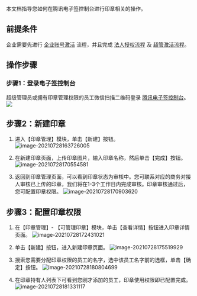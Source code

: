 本文档指导您如何在腾讯电子签控制台进行印章相关的操作。

## 前提条件

企业需要先进行 [企业账号激活](https://cloud.tencent.com/document/product/1323/58492) 流程，并且完成 [法人授权流程](https://cloud.tencent.com/document/product/1323/58494) 及 [超管激活流程](https://cloud.tencent.com/document/product/1323/58493)。

## 操作步骤

### 步骤1：登录电子签控制台

超级管理员或拥有印章管理权限的员工微信扫描二维码登录 [腾讯电子签控制台](https://ess.tencent.com/)。
![](https://main.qcloudimg.com/raw/76e8f4a498372d70edb95505262dee21.png)

## 步骤2：新建印章

1. 进入【印章管理】模块，单击【新建】按钮。
![image-20210728163726005](https://main.qcloudimg.com/raw/40b21e5ac05d73e8fc3ced92957e325d.png)

2. 在新建印章页面，上传印章图片，输入印章名称，然后单击【完成】按钮。
![image-20210728170554581](https://main.qcloudimg.com/raw/9d221f859fa2617781b8686a516a950b.png)

3. 返回到印章管理页面，可以看到印章状态为审核中。您可联系对应的商务对接人审核已上传的印章，我们将在1-3个工作日内完成审核。印章审核通过后，您可配置印章权限。
![image-20210728170903620](https://main.qcloudimg.com/raw/5f92f86816ae38145659666aa72eb9b9.png)

## 步骤3：配置印章权限

1. 在【印章管理】- 【可管理印章】模块，单击【查看详情】按钮进入印章详情页面。
![image-20210728172431021](https://main.qcloudimg.com/raw/edc69bd4954104f31ea4766eb552c679.png)

2. 单击【新建】按钮，进入新建印章页面。
![image-20210728175519929](https://main.qcloudimg.com/raw/f59357fa622b0098a533c59549356fc7.png)

3. 搜索您需要分配印章权限的员工的名字，选中该员工名字前的选框，单击【确定】按钮。
![image-20210728180804699](https://main.qcloudimg.com/raw/0c3166df9798bf06e5304f124b66b723.png)

4. 在印章持有人列表下可看到您刚才添加的员工，印章使用权限即已配置完成。
![image-20210728181331117](https://main.qcloudimg.com/raw/228412b9e181f45563a23a05b32ead88.png)
